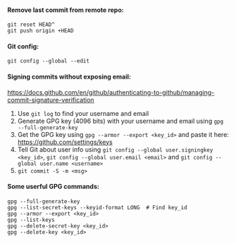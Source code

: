 #### Remove last commit from remote repo:
```
git reset HEAD^
git push origin +HEAD
```

#### Git config:
```
git config --global --edit
```

#### Signing commits without exposing email:
https://docs.github.com/en/github/authenticating-to-github/managing-commit-signature-verification <br />
1. Use `git log` to find your username and email
2. Generate GPG key (4096 bits) with your username and email using `gpg --full-generate-key`
3. Get the GPG key using `gpg --armor --export <key_id>` and paste it here: https://github.com/settings/keys
4. Tell Git about user info using `git config --global user.signingkey <key_id>`, `git config --global user.email <email>` and `git config --global user.name <username>`
5. `git commit -S -m <msg>` <br />

#### Some userful GPG commands:
```
gpg --full-generate-key
gpg --list-secret-keys --keyid-format LONG  # Find key_id
gpg --armor --export <key_id>
gpg --list-keys
gpg --delete-secret-key <key_id>
gpg --delete-key <key_id>
```
